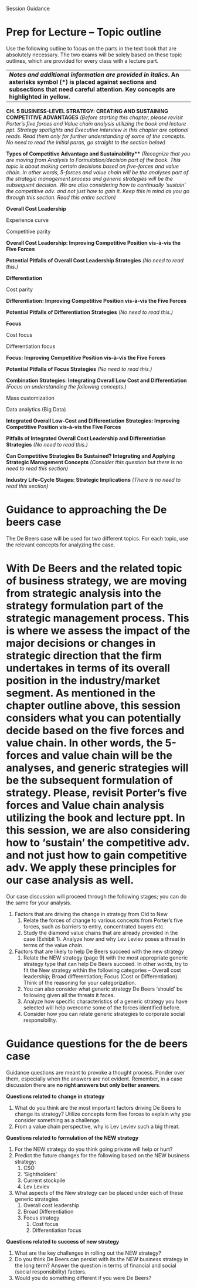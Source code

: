 Session Guidance

# Prep for Lecture – Topic outline

Use the following outline to focus on the parts in the text book that are absolutely necessary. The two exams will be solely based on these topic outlines, which are provided for every class with a lecture part.

|  |
| --- |
| ***Notes and additional information are provided in italics*. An asterisks symbol (\*) is placed against sections and subsections that need careful attention. Key concepts are highlighted in yellow.** |

**CH. 5 BUSINESS-LEVEL STRATEGY: CREATING AND SUSTAINING COMPETITIVE ADVANTAGES** *(Before starting this chapter, please revisit Porter’s five forces and Value chain analysis utilizing the book and lecture ppt. Strategy spotlights and Executive interview in this chapter are optional reads. Read them only for further understanding of some of the concepts. No need to read the initial paras, go straight to the section below)*

**Types of Competitive Advantage and Sustainability\*\*** *(Recognize that you are moving from Analysis to Formulation/decision part of the book. This topic is about making certain decisions based on five-forces and value chain. In other words, 5-forces and value chain will be the analyses part of the strategic management process and generic strategies will be the subsequent decision. We are also considering how to continually ‘sustain’ the competitive adv. and not just how to gain it. Keep this in mind as you go through this section. Read this entire section)*

**Overall Cost Leadership**

Experience curve

Competitive parity

**Overall Cost Leadership: Improving Competitive Position vis-à-vis the Five Forces**

**Potential Pitfalls of Overall Cost Leadership Strategies** *(No need to read this.)*

**Differentiation**

Cost parity

**Differentiation: Improving Competitive Position vis-à-vis the Five Forces**

**Potential Pitfalls of Differentiation Strategies** *(No need to read this.)*

**Focus**

Cost focus

Differentiation focus

**Focus: Improving Competitive Position vis-à-vis the Five Forces**

**Potential Pitfalls of Focus Strategies** *(No need to read this.)*

**Combination Strategies: Integrating Overall Low Cost and Differentiation** *(Focus on understanding the following concepts.)*

Mass customization

Data analytics (Big Data)

**Integrated Overall Low-Cost and Differentiation Strategies: Improving Competitive Position vis-à-vis the Five Forces**

**Pitfalls of Integrated Overall Cost Leadership and Differentiation Strategies** *(No need to read this.)*

**Can Competitive Strategies Be Sustained? Integrating and Applying Strategic Management Concepts** *(Consider this question but there is no need to read this section)*

**Industry Life-Cycle Stages: Strategic Implications** *(There is no need to read this section)*

# Guidance to approaching the De beers case

The De Beers case will be used for two different topics. For each topic, use the relevant concepts for analyzing the case.

# With De Beers and the related topic of business strategy, we are moving from strategic analysis into the strategy formulation part of the strategic management process. This is where we assess the impact of the major decisions or changes in strategic direction that the firm undertakes in terms of its overall position in the industry/market segment. As mentioned in the chapter outline above, this session considers what you can potentially decide based on the five forces and value chain. In other words, the 5-forces and value chain will be the analyses, and generic strategies will be the subsequent formulation of strategy. Please, revisit Porter’s five forces and Value chain analysis utilizing the book and lecture ppt. In this session, we are also considering how to ‘sustain’ the competitive adv. and not just how to gain competitive adv. We apply these principles for our case analysis as well.

Our case discussion will proceed through the following stages; you can do the same for your analysis.

1. Factors that are driving the change in strategy from Old to New
   1. Relate the forces of change to various concepts from Porter’s five forces, such as barriers to entry, concentrated buyers etc.
   2. Study the diamond value chains that are already provided in the case (Exhibit 1). Analyze how and why Lev Leviev poses a threat in terms of the value chain.
2. Factors that are likely to help De Beers succeed with the new strategy
   1. Relate the NEW strategy (page 9) with the most appropriate generic strategy type that can help De Beers succeed. In other words, try to fit the New strategy within the following categories – Overall cost leadership; Broad differentiation; Focus (Cost or Differentiation). Think of the reasoning for your categorization.
   2. You can also consider what generic strategy De Beers ‘should’ be following given all the threats it faces.
   3. Analyze how specific characteristics of a generic strategy you have selected will help overcome some of the forces identified before.
   4. Consider how you can relate generic strategies to corporate social responsibility.

# Guidance questions for the de beers case

Guidance questions are meant to provoke a thought process. Ponder over them, especially when the answers are not evident. Remember, in a case discussion there are **no right answers but only better answers**.

**Questions related to change in strategy**

1. What do you think are the most important factors driving De Beers to change its strategy? Utilize concepts form five forces to explain why you consider something as a challenge.
2. From a value chain perspective, why is Lev Leviev such a big threat.

**Questions related to formulation of the NEW strategy**

1. For the NEW strategy do you think going private will help or hurt?
2. Predict the future changes for the following based on the NEW business strategy:
   1. CSO
   2. ‘Sightholders’
   3. Current stockpile
   4. Lev Leviev
3. What aspects of the New strategy can be placed under each of these generic strategies
   1. Overall cost leadership
   2. Broad Differentiation
   3. Focus strategy
      1. Cost focus
      2. Differentiation focus

**Questions related to success of new strategy**

1. What are the key challenges in rolling out the NEW strategy?
2. Do you think De Beers can persist with its the NEW business strategy in the long term? Answer the question in terms of financial and social (social responsibility) factors.
3. Would you do something different if you were De Beers?